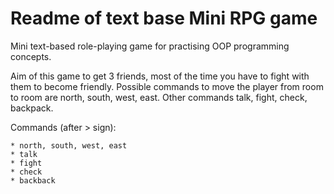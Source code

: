 # Readme of text base Mini RPG game

Mini text-based role-playing game for practising OOP programming concepts.

Aim of this game to get 3 friends, most of the time you have to fight with them to become friendly. Possible commands to move the player from room to room are north, south, west, east. Other commands talk, fight, check, backpack.

Commands (after > sign):

    * north, south, west, east
    * talk
    * fight
    * check
    * backback
